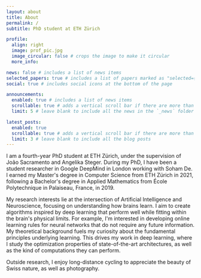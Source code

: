 ```yaml
---
layout: about
title: About
permalink: /
subtitle: PhD student at ETH Zürich

profile:
  align: right
  image: prof_pic.jpg
  image_circular: false # crops the image to make it circular
  more_info:

news: false # includes a list of news items
selected_papers: true # includes a list of papers marked as "selected={true}"
social: true # includes social icons at the bottom of the page

announcements:
  enabled: true # includes a list of news items
  scrollable: true # adds a vertical scroll bar if there are more than 3 news items
  limit: 5 # leave blank to include all the news in the `_news` folder

latest_posts:
  enabled: true
  scrollable: true # adds a vertical scroll bar if there are more than 3 new posts items
  limit: 3 # leave blank to include all the blog posts
---
```


I am a fourth-year PhD student at ETH Zürich, under the supervision of João Sacramento and Angelika Steger. During my PhD, I have been a student researcher in Google DeepMind in London working with Soham De. I earned my Master's degree in Computer Science from ETH Zürich in 2021, following a Bachelor's degree in Applied Mathematics from École Polytechnique in Palaiseau, France, in 2019.

My research interests lie at the intersection of Artificial Intelligence and Neuroscience, focusing on understanding how brains learn. I aim to create algorithms inspired by deep learning that perform well while fitting within the brain's physical limits. For example, I'm interested in developing online learning rules for neural networks that do not require any future information. My theoretical background fuels my curiosity about the fundamental principles underlying learning. This drives my work in deep learning, where I study the optimization properties of state-of-the-art architectures, as well as the kind of computations they can perform.

Outside research, I enjoy long-distance cycling to appreciate the beauty of Swiss nature, as well as photography.

<br/>
<br/>
